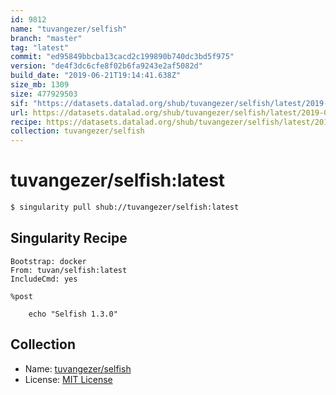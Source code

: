 ```yaml
---
id: 9812
name: "tuvangezer/selfish"
branch: "master"
tag: "latest"
commit: "ed95849bbcba13cacd2c199890b740dc3bd5f975"
version: "de4f3dc6cfe8f02b6fa9243e2af5082d"
build_date: "2019-06-21T19:14:41.638Z"
size_mb: 1309
size: 477929503
sif: "https://datasets.datalad.org/shub/tuvangezer/selfish/latest/2019-06-21-ed95849b-de4f3dc6/de4f3dc6cfe8f02b6fa9243e2af5082d.simg"
url: https://datasets.datalad.org/shub/tuvangezer/selfish/latest/2019-06-21-ed95849b-de4f3dc6/
recipe: https://datasets.datalad.org/shub/tuvangezer/selfish/latest/2019-06-21-ed95849b-de4f3dc6/Singularity
collection: tuvangezer/selfish
---
```


# tuvangezer/selfish:latest

```bash
$ singularity pull shub://tuvangezer/selfish:latest
```

## Singularity Recipe

```singularity
Bootstrap: docker
From: tuvan/selfish:latest
IncludeCmd: yes

%post

    echo "Selfish 1.3.0"
```

## Collection

 - Name: [tuvangezer/selfish](https://github.com/tuvangezer/selfish)
 - License: [MIT License](https://api.github.com/licenses/mit)

